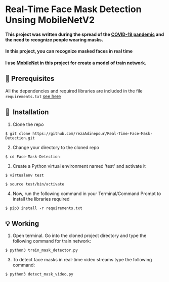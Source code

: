 # Real-Time Face Mask Detection Unsing MobileNetV2

#### This project was written during the spread of the [COVID-19 pandemic](https://en.wikipedia.org/wiki/COVID-19_pandemic) and the need to recognize people wearing masks.
#### In this project, you can recognize masked faces in real time
#### I use [MobileNet](https://github.com/chandrikadeb7/Face-Mask-Detection) in this project for create a model of train network.

## :key: Prerequisites
All the dependencies and required libraries are included in the file <code>requirements.txt</code> [see here](https://github.com/rezaAdinepour/Real-Time-Face-Mask-Detection/blob/main/requirements.txt)

## 🚀&nbsp; Installation
1. Clone the repo
```
$ git clone https://github.com/rezaAdinepour/Real-Time-Face-Mask-Detection.git
```

2. Change your directory to the cloned repo 
```
$ cd Face-Mask-Detection
```

3. Create a Python virtual environment named 'test' and activate it
```
$ virtualenv test
```
```
$ source test/bin/activate
```

4. Now, run the following command in your Terminal/Command Prompt to install the libraries required
```
$ pip3 install -r requirements.txt
```

## :bulb: Working

1. Open terminal. Go into the cloned project directory and type the following command for train network:
```
$ python3 train_mask_detector.py
```
3. To detect face masks in real-time video streams type the following command:
```
$ python3 detect_mask_video.py 
```
